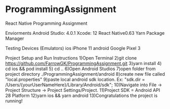 # ProgrammingAssignment
React Native Programming Assignment

Enviorments
Android Studio: 4.0.1
Xcode: 12
React Native0.63
Yarn Package Manager

Testing Devices (Emulators)
ios iPhone 11
android Google Pixel 3

Project Setup and Run Instructions
1)Open Terminal
2)git clone https://github.com/FarrowGK/ProgrammingAssignment.git
3)yarn install
4) cd ios && pod install
5) cd ..
6)Open Android Studios
7)open folder from project directory ./ProgrammingAssignment/android
8)create new file called "local.properties"
9)paste local android sdk location. Ex: "sdk.dir = /Users/{yourUserNameHere}/Library/Android/sdk";
10)Navigate into File -> Project Structure -> Project Settings/Project.
11)Project SDK = Android API 28 Platform
12)yarn ios && yarn android
13)Congratulations the project is running!


